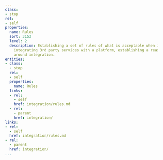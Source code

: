 ```yaml
---
class:
- stop
rel:
- self
properties:
  name: Rules
  sort: 3153
  level: 2
  description: Establishing a set of rules of what is acceptable when it comes to
    integrating 3rd party services with a platform, establishing a reasonable expectation
    around integration.
entities:
- class:
  - stop
  rel:
  - self
  properties:
    name: Rules
  links:
  - rel:
    - self
    href: integration/rules.md
  - rel:
    - parent
    href: integration/
links:
- rel:
  - self
  href: integration/rules.md
- rel:
  - parent
  href: integration/
...
```

